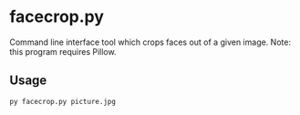 # facecrop.py

Command line interface tool which crops faces out of a given image. Note: this program requires Pillow.

## Usage 
```
py facecrop.py picture.jpg
```